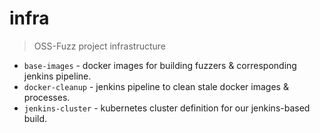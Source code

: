 # infra
> OSS-Fuzz project infrastructure

* `base-images` - docker images for building fuzzers & corresponding jenkins
  pipeline.
* `docker-cleanup` - jenkins pipeline to clean stale docker images & processes.
* `jenkins-cluster` - kubernetes cluster definition for our jenkins-based build.
